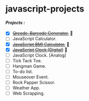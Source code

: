# javascript-projects

#### ***Projects :***
- [x] [~~Qrcode, Barcode Generator.~~](https://proffesorghost.github.io/qrcode-barcode/) :tada:
- [ ] JavaScript Calculator.
- [x] [~~JavaScript BMI Calculator.~~](https://proffesorghost.github.io/bmi-calculator/) :tada:
- [x] [~~JavaScript Clock [Digital]~~](https://proffesorghost.github.io/js-digital-clock/) :tada:
- [ ] JavaScript Clock. [Analog]
- [ ] Tick Tack Toe.
- [ ] Hangman Game.
- [ ] To-do list.
- [ ] Mouseover Event.
- [ ] Rock Papper Scissor.
- [ ] Weather App.
- [ ] Web Scrapping.
